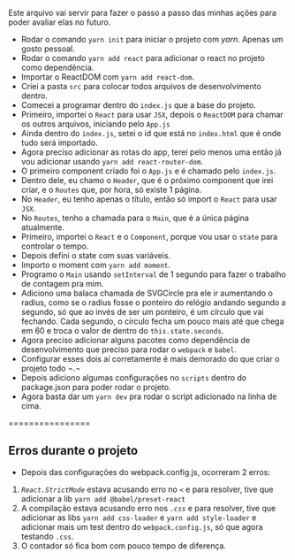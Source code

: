 Este arquivo vai servir para fazer o passo a passo das minhas ações para poder avaliar elas no futuro.

- Rodar o comando `yarn init` para iniciar o projeto com *yarn*. Apenas um gosto pessoal.
- Rodar o comando `yarn add react` para adicionar o react no projeto como dependência.
- Importar o ReactDOM com `yarn add react-dom`.
- Criei a pasta `src` para colocar todos arquivos de desenvolvimento dentro.
- Comecei a programar dentro do `index.js` que a base do projeto.
- Primeiro, importei o `React` para usar `JSX`, depois o `ReactDOM` para chamar os outros arquivos, iniciando pelo `App.js`
- Ainda dentro do `index.js`, setei o id que está no `index.html` que é onde tudo será importado.
- Agora preciso adicionar as rotas do app, terei pelo menos uma então já vou adicionar usando `yarn add react-router-dom`.
- O primeiro component criado foi o `App.js` e é chamado pelo `index.js`.
- Dentro dele, eu chamo o `Header`, que é o próximo component que irei criar, e o `Routes` que, por hora, só existe 1 página.
- No `Header`, eu tenho apenas o título, então só import o `React` para usar `JSX`.
- No `Routes`, tenho a chamada para o `Main`, que é a única página atualmente.
- Primeiro, importei o `React` e o `Component`, porque vou usar o `state` para controlar o tempo.
- Depois defini o state com suas variáveis.
- Importo o moment com `yarn add moment`.
- Programo o `Main` usando `setInterval` de 1 segundo para fazer o trabalho de contagem pra mim.
- Adiciono uma balaca chamada de SVGCircle pra ele ir aumentando o radius, como se o radius fosse o ponteiro do relógio andando segundo a segundo, só que ao invés de ser um ponteiro, é um círculo que vai fechando. Cada segundo, o círculo fecha um pouco mais até que chega em 60 e troca o valor de dentro do `this.state.seconds`.
- Agora preciso adicionar alguns pacotes como dependência de desenvolvimento que preciso para rodar o `webpack` e `babel`.
- Configurar esses dois aí corretamente é mais demorado do que criar o projeto todo ¬.¬
- Depois adiciono algumas configurações no `scripts` dentro do package.json para poder rodar o projeto.
- Agora basta dar um `yarn dev` pra rodar o script adicionado na linha de cima.

================

## Erros durante o projeto
- Depois das configurações do webpack.config.js, ocorreram 2 erros:
1. *`React.StrictMode`* estava acusando erro no `<` e para resolver, tive que adicionar a lib `yarn add @babel/preset-react`
2. A compilação estava acusando erro nos *`.css`* e para resolver, tive que adicionar as libs `yarn add css-loader` e `yarn add style-loader` e adicionar mais um test dentro do `webpack.config.js`, só que agora testando `.css`.
3. O contador só fica bom com pouco tempo de diferença.